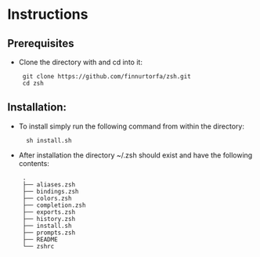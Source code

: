 Instructions
=========

Prerequisites
---------

*  Clone the directory with and cd into it:  
        
        git clone https://github.com/finnurtorfa/zsh.git  
        cd zsh  

Installation:  
---------

* To install simply run the following command from within the directory:  

        sh install.sh  

*  After installation the directory ~/.zsh should exist and have the following contents:  

        .  
        ├── aliases.zsh  
        ├── bindings.zsh  
        ├── colors.zsh  
        ├── completion.zsh  
        ├── exports.zsh  
        ├── history.zsh  
        ├── install.sh  
        ├── prompts.zsh  
        ├── README  
        └── zshrc  


